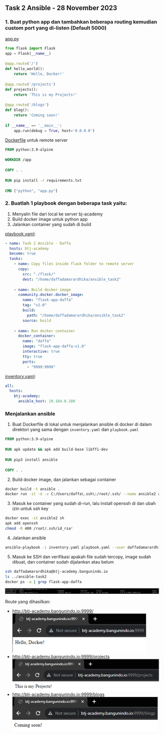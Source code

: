 ## Task 2 Ansible - 28 November 2023

### 1. Buat python app dan tambahkan beberapa routing kemudian custom port yang di-listen (Default 5000)
[app.py](flask/app.py)
```python
from flask import Flask
app = Flask(__name__)

@app.route('/')
def hello_world():
    return 'Hello, Docker!'

@app.route('/projects')
def projects():
    return 'This is my Projects!'

@app.route('/blogs')
def blog():
    return 'Coming soon!'

if __name__ == '__main__':
    app.run(debug = True, host='0.0.0.0')
```

[Dockerfile](flask/Dockerfile) untuk remote server

```dockerfile
FROM python:3.9-alpine

WORKDIR /app

COPY . .

RUN pip install -r requirements.txt

CMD ["python", "app.py"]
```
### 2. Buatlah 1 playbook dengan beberapa task yaitu:
1. Menyalin file dari local ke server bj-academy
2. Build docker image untuk python app
3. Jalankan container yang sudah di build

[playbook.yaml](playbook.yaml):
```yaml
- name: Task 2 Ansible - Daffa
  hosts: btj-academy
  become: true
  tasks:
    - name: Copy files inside flask folder to remote server
      copy:
        src: "./flask/"
        dest: "/home/daffadamarardhika/ansible_task2"

    - name: Build docker image
      community.docker.docker_image:
        name: "flask-app-daffa"
        tag: "v1.0"
        build:
          path: "/home/daffadamarardhika/ansible_task2"
        source: build

    - name: Run docker container
      docker_container:
        name: "daffa"
        image: "flask-app-daffa:v1.0"
        interactive: true
        tty: true
        ports:
          - "9999:9999"
```
[inventory.yaml](inventory.yaml):
```yaml
all:
  hosts:
    btj-academy:
      ansible_host: 10.184.0.100
```


### Menjalankan ansible
1. Buat Dockerfile di lokal untuk menjalankan ansible di docker di dalam direktori yang sama dengan `inventory.yaml` dan `playbook.yaml`
```dockerfile
FROM python:3.9-alpine

RUN apk update && apk add build-base libffi-dev

RUN pip3 install ansible

COPY . .
```
2. Build docker image, dan jalankan sebagai container
```bash
docker build -t ansible .
docker run -it -d -v C:/Users/daffa\.ssh\:/root/.ssh/ --name ansible2 ansible-2
```
3. Masuk ke container yang sudah di-run, lalu install openssh di dan ubah izin untuk ssh key
```bash
docker exec -it ansible2 sh
apk add openssh
chmod -R 400 /root/.ssh/id_rsa*
```
4. Jalankan ansible
```bash
ansible-playbook -i inventory.yaml playbook.yaml --user daffadamarardhika
```
5. Masuk ke SSH dan verifikasi apakah file sudah tercopy, image sudah dibuat, dan container sudah dijalankan atau belum
```bash
ssh daffadamarardhika@btj-academy.bangunindo.io
ls ../ansible-task2
docker ps -a | grep flask-app-daffa
```
![container_works](photos/container_works.png)

Route yang dihasilkan:
- http://btj-academy.bangunindo.io:9999/
![index_route](photos/index_route.png)
- http://btj-academy.bangunindo.io:9999/projects
![projects_route](photos/projects_route.png)
- http://btj-academy.bangunindo.io:9999/blogs
![blogs_route](photos/blogs_route.png)